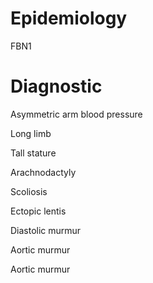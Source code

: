 # Epidemiology

FBN1

# Diagnostic

Asymmetric arm blood pressure

Long limb

Tall stature

Arachnodactyly

Scoliosis

Ectopic lentis

Diastolic murmur

Aortic murmur

Aortic murmur
